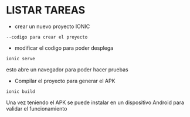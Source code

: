 # LISTAR TAREAS
* crear un nuevo proyecto IONIC
```
--codigo para crear el proyecto
```

* modificar el codigo para poder desplega 
```
ionic serve
```
esto abre un navegador para poder hacer pruebas

* Compilar el proyecto para generar el APK
```
ionic build
```

Una vez teniendo el APK se puede instalar en un dispositivo Android para validar el funcionamiento 
